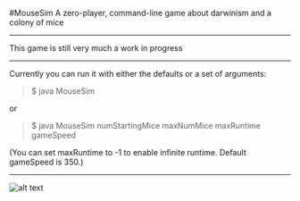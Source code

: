 #MouseSim
A zero-player, command-line game about darwinism and a colony of mice

---

This game is still very much a work in progress

---

Currently you can run it with either the defaults or a set of arguments:

> $ java MouseSim

or

> $ java MouseSim numStartingMice maxNumMice maxRuntime gameSpeed


(You can set maxRuntime to -1 to enable infinite runtime. Default gameSpeed is 350.)

---

![alt text](http://www.buckyoung.com/mousesim/mousesim.png "MouseSim Screenshot") 